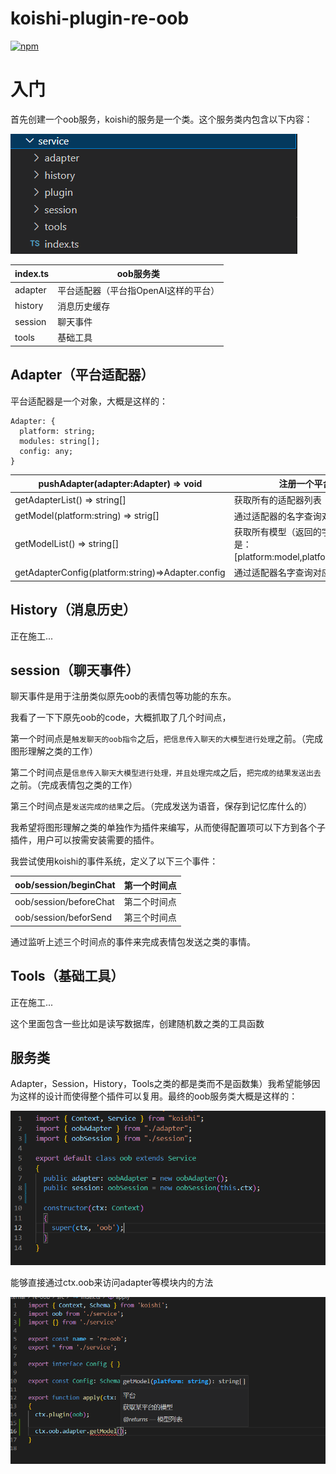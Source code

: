 # koishi-plugin-re-oob

[![npm](https://img.shields.io/npm/v/koishi-plugin-re-oob?style=flat-square)](https://www.npmjs.com/package/koishi-plugin-re-oob)

# 入门

首先创建一个oob服务，koishi的服务是一个类。这个服务类内包含以下内容：

![截图](./docs/34f0477ec37c3bdfbc0a37a76f3a90eb.png)

|index.ts|oob服务类|
|--|--|
|adapter|平台适配器（平台指OpenAI这样的平台）|
|history|消息历史缓存|
|session|聊天事件|
|tools|基础工具|

## Adapter（平台适配器）

平台适配器是一个对象，大概是这样的：

```
Adapter: {
  platform: string;
  modules: string[];
  config: any;
}
```

|pushAdapter(adapter:Adapter) => void|注册一个平台|
|--|--|
|getAdapterList() => string[]|获取所有的适配器列表|
|getModel(platform:string) => strig[]|通过适配器的名字查询对应的模型|
|getModelList() => string[]|获取所有模型（返回的字符串元素是：[platform:model,platform:model]）|
|getAdapterConfig(platform:string)=>Adapter.config|通过适配器名字查询对应的配置|

## History（消息历史）

正在施工...

## session（聊天事件）

聊天事件是用于注册类似原先oob的表情包等功能的东东。

我看了一下下原先oob的code，大概抓取了几个时间点，

第一个时间点是`触发聊天的oob指令`之后，`把信息传入聊天的大模型进行处理`之前。（完成图形理解之类的工作）

第二个时间点是`信息传入聊天大模型进行处理，并且处理完成`之后，`把完成的结果发送出去`之前。（完成表情包之类的工作）

第三个时间点是`发送完成的结果`之后。（完成发送为语音，保存到记忆库什么的）

我希望将图形理解之类的单独作为插件来编写，从而使得配置项可以下方到各个子插件，用户可以按需安装需要的插件。

我尝试使用koishi的事件系统，定义了以下三个事件：

|oob/session/beginChat|第一个时间点|
|--|--|
|oob/session/beforeChat|第二个时间点|
|oob/session/beforSend|第三个时间点|

通过监听上述三个时间点的事件来完成表情包发送之类的事情。

## Tools（基础工具）

正在施工...

这个里面包含一些比如是读写数据库，创建随机数之类的工具函数

## 服务类

Adapter，Session，History，Tools之类的都是类而不是函数集）我希望能够因为这样的设计而使得整个插件可以复用。最终的oob服务类大概是这样的：

![截图](./docs/0bcad1251b004478fac3f251a4170d4e.png)

能够直接通过ctx.oob来访问adapter等模块内的方法

![截图](./docs/3eea986cefddb9bc4f154d8eebac6bc7.png)
